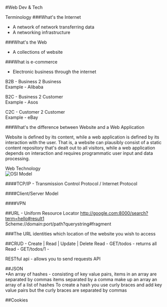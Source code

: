 #Web Dev & Tech

Terminology
###What's the Internet

* A network of network transferring data
* A networking infrastructure 

###What's the Web 
 
* A collections of website 

###What is e-commerce 

* Electronic business through the internet 

B2B - Business 2 Business  
Example - Alibaba

B2C - Business 2 Customer  
Example - Asos

C2C - Customer 2 Customer  
Example - eBay

###What's the difference between Website and a Web Application

Website is defined by its content, while a web application is defined by its interaction with the user. That is, a website can plausibly consist of a static content repository that's dealt out to all visitors, while a web application depends on interaction and requires programmatic user input and data processing.

Web Technology  
![OSI Model](https://www.remoteutilities.com/images/blog/osi-model.jpg)



####TCP/IP - Transmission Control Protocol / Internet Protocol

####Client/Server Model  

####VPN

##URL - Uniform Resource Locator 
http://google.com:8000/search?term=hello#result1  	
Scheme://domain:port/path?querystring#fragment

###The URL identities which location of the website you wish to access

##CRUD - Create | Read | Update | Delete
Read - GET/todos - returns all 
Read - GET/todos/1 - 

RESTful api - allows you to send requests API

##JSON   
*An array of hashes - consisting of key value pairs, items in an array are separated by commas
items separated by a comma make up an array
an array of a list of hashes 
To create a hash you use curly braces and add key value pairs but the curly braces are separated by commas 

##Cookies
